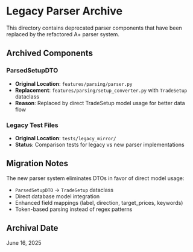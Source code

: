# Legacy Parser Archive

This directory contains deprecated parser components that have been replaced by the refactored A+ parser system.

## Archived Components

### ParsedSetupDTO
- **Original Location**: `features/parsing/parser.py`
- **Replacement**: `features/parsing/setup_converter.py` with `TradeSetup` dataclass
- **Reason**: Replaced by direct TradeSetup model usage for better data flow

### Legacy Test Files
- **Original Location**: `tests/legacy_mirror/`
- **Status**: Comparison tests for legacy vs new parser implementations

## Migration Notes

The new parser system eliminates DTOs in favor of direct model usage:
- `ParsedSetupDTO` → `TradeSetup` dataclass
- Direct database model integration
- Enhanced field mappings (label, direction, target_prices, keywords)
- Token-based parsing instead of regex patterns

## Archival Date
June 16, 2025
